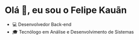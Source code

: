 # Olá 👋, eu sou o Felipe Kauãn

- 💻 Desenvolvedor Back-end
- 🎓 Tecnólogo em Análise e Desenvolvimento de Sistemas

